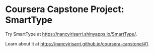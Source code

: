 # Coursera Capstone Project: SmartType
Try SmartType at https://nancyirisarri.shinyapps.io/SmartType/.

Learn about it at https://nancyirisarri.github.io/coursera-capstone/#1.
